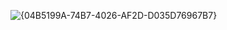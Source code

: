 ![{04B5199A-74B7-4026-AF2D-D035D76967B7}](https://github.com/user-attachments/assets/94639765-9a7f-4981-9cd4-5f906aa13de0)

